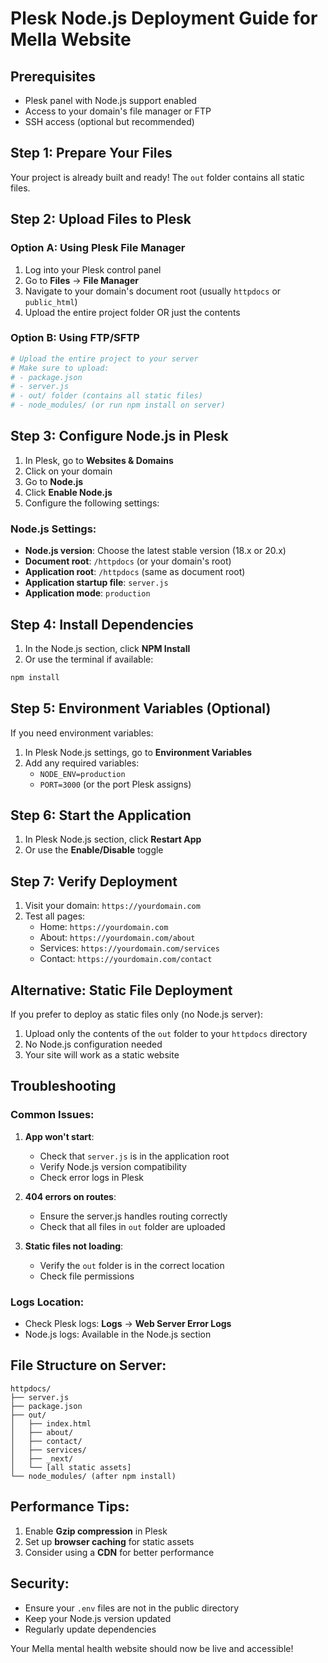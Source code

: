 # Plesk Node.js Deployment Guide for Mella Website

## Prerequisites
- Plesk panel with Node.js support enabled
- Access to your domain's file manager or FTP
- SSH access (optional but recommended)

## Step 1: Prepare Your Files

Your project is already built and ready! The `out` folder contains all static files.

## Step 2: Upload Files to Plesk

### Option A: Using Plesk File Manager
1. Log into your Plesk control panel
2. Go to **Files** → **File Manager**
3. Navigate to your domain's document root (usually `httpdocs` or `public_html`)
4. Upload the entire project folder OR just the contents

### Option B: Using FTP/SFTP
```bash
# Upload the entire project to your server
# Make sure to upload:
# - package.json
# - server.js
# - out/ folder (contains all static files)
# - node_modules/ (or run npm install on server)
```

## Step 3: Configure Node.js in Plesk

1. In Plesk, go to **Websites & Domains**
2. Click on your domain
3. Go to **Node.js**
4. Click **Enable Node.js**
5. Configure the following settings:

### Node.js Settings:
- **Node.js version**: Choose the latest stable version (18.x or 20.x)
- **Document root**: `/httpdocs` (or your domain's root)
- **Application root**: `/httpdocs` (same as document root)
- **Application startup file**: `server.js`
- **Application mode**: `production`

## Step 4: Install Dependencies

1. In the Node.js section, click **NPM Install**
2. Or use the terminal if available:
```bash
npm install
```

## Step 5: Environment Variables (Optional)

If you need environment variables:
1. In Plesk Node.js settings, go to **Environment Variables**
2. Add any required variables:
   - `NODE_ENV=production`
   - `PORT=3000` (or the port Plesk assigns)

## Step 6: Start the Application

1. In Plesk Node.js section, click **Restart App**
2. Or use the **Enable/Disable** toggle

## Step 7: Verify Deployment

1. Visit your domain: `https://yourdomain.com`
2. Test all pages:
   - Home: `https://yourdomain.com`
   - About: `https://yourdomain.com/about`
   - Services: `https://yourdomain.com/services`
   - Contact: `https://yourdomain.com/contact`

## Alternative: Static File Deployment

If you prefer to deploy as static files only (no Node.js server):

1. Upload only the contents of the `out` folder to your `httpdocs` directory
2. No Node.js configuration needed
3. Your site will work as a static website

## Troubleshooting

### Common Issues:

1. **App won't start**:
   - Check that `server.js` is in the application root
   - Verify Node.js version compatibility
   - Check error logs in Plesk

2. **404 errors on routes**:
   - Ensure the server.js handles routing correctly
   - Check that all files in `out` folder are uploaded

3. **Static files not loading**:
   - Verify the `out` folder is in the correct location
   - Check file permissions

### Logs Location:
- Check Plesk logs: **Logs** → **Web Server Error Logs**
- Node.js logs: Available in the Node.js section

## File Structure on Server:
```
httpdocs/
├── server.js
├── package.json
├── out/
│   ├── index.html
│   ├── about/
│   ├── contact/
│   ├── services/
│   ├── _next/
│   └── [all static assets]
└── node_modules/ (after npm install)
```

## Performance Tips:
1. Enable **Gzip compression** in Plesk
2. Set up **browser caching** for static assets
3. Consider using a **CDN** for better performance

## Security:
- Ensure your `.env` files are not in the public directory
- Keep your Node.js version updated
- Regularly update dependencies

Your Mella mental health website should now be live and accessible!